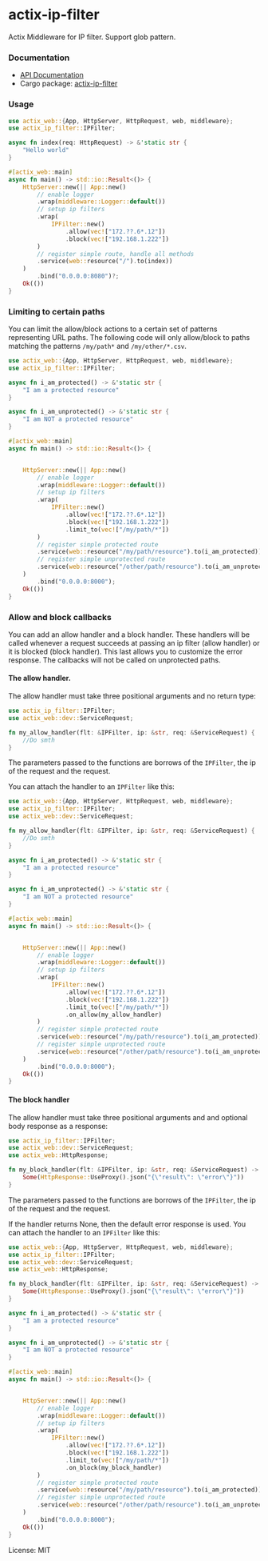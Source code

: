 # actix-ip-filter

Actix Middleware for IP filter. Support glob pattern.

### Documentation

- [API Documentation](https://docs.rs/actix-ip-filter/)
- Cargo package: [actix-ip-filter](https://crates.io/crates/actix-ip-filter)

### Usage

```rust
use actix_web::{App, HttpServer, HttpRequest, web, middleware};
use actix_ip_filter::IPFilter;

async fn index(req: HttpRequest) -> &'static str {
    "Hello world"
}

#[actix_web::main]
async fn main() -> std::io::Result<()> {
    HttpServer::new(|| App::new()
        // enable logger
        .wrap(middleware::Logger::default())
        // setup ip filters
        .wrap(
            IPFilter::new()
                .allow(vec!["172.??.6*.12"])
                .block(vec!["192.168.1.222"])
        )
        // register simple route, handle all methods
        .service(web::resource("/").to(index))
    )
        .bind("0.0.0.0:8080")?;
    Ok(())
}
```

### Limiting to certain paths

You can limit the allow/block actions to a certain set of patterns representing URL paths.
The following code will only allow/block to paths matching the patterns `/my/path*` and
`/my/other/*.csv`.

```rust
use actix_web::{App, HttpServer, HttpRequest, web, middleware};
use actix_ip_filter::IPFilter;

async fn i_am_protected() -> &'static str {
    "I am a protected resource"
}

async fn i_am_unprotected() -> &'static str {
    "I am NOT a protected resource"
}

#[actix_web::main]
async fn main() -> std::io::Result<()> {


    HttpServer::new(|| App::new()
        // enable logger
        .wrap(middleware::Logger::default())
        // setup ip filters
        .wrap(
            IPFilter::new()
                .allow(vec!["172.??.6*.12"])
                .block(vec!["192.168.1.222"])
                .limit_to(vec!["/my/path/*"])
        )
        // register simple protected route
        .service(web::resource("/my/path/resource").to(i_am_protected))
        // register simple unprotected route
        .service(web::resource("/other/path/resource").to(i_am_unprotected))
    )
        .bind("0.0.0.0:8000");
    Ok(())
}
```

### Allow and block callbacks

You can add an allow handler and a block handler. These handlers will be called whenever a
request succeeds at passing an ip filter (allow handler) or it is blocked (block handler).
This last allows you to customize the error response. The callbacks will not be called on
unprotected paths.

#### The allow handler.

The allow handler must take three positional arguments and no return type:

```rust
use actix_ip_filter::IPFilter;
use actix_web::dev::ServiceRequest;

fn my_allow_handler(flt: &IPFilter, ip: &str, req: &ServiceRequest) {
    //Do smth
}
```

The parameters passed to the functions are borrows of the `IPFilter`, the ip of the request and
the request.

You can attach the handler to an `IPFilter` like this:

```rust
use actix_web::{App, HttpServer, HttpRequest, web, middleware};
use actix_ip_filter::IPFilter;
use actix_web::dev::ServiceRequest;

fn my_allow_handler(flt: &IPFilter, ip: &str, req: &ServiceRequest) {
    //Do smth
}

async fn i_am_protected() -> &'static str {
    "I am a protected resource"
}

async fn i_am_unprotected() -> &'static str {
    "I am NOT a protected resource"
}

#[actix_web::main]
async fn main() -> std::io::Result<()> {


    HttpServer::new(|| App::new()
        // enable logger
        .wrap(middleware::Logger::default())
        // setup ip filters
        .wrap(
            IPFilter::new()
                .allow(vec!["172.??.6*.12"])
                .block(vec!["192.168.1.222"])
                .limit_to(vec!["/my/path/*"])
                .on_allow(my_allow_handler)
        )
        // register simple protected route
        .service(web::resource("/my/path/resource").to(i_am_protected))
        // register simple unprotected route
        .service(web::resource("/other/path/resource").to(i_am_unprotected))
    )
        .bind("0.0.0.0:8000");
    Ok(())
}
```

#### The block handler

The allow handler must take three positional arguments and and optional body response as a
response:

```rust
use actix_ip_filter::IPFilter;
use actix_web::dev::ServiceRequest;
use actix_web::HttpResponse;

fn my_block_handler(flt: &IPFilter, ip: &str, req: &ServiceRequest) -> Option<HttpResponse> {
    Some(HttpResponse::UseProxy().json("{\"result\": \"error\"}"))
}
```

The parameters passed to the functions are borrows of the `IPFilter`, the ip of the request and
the request.

If the handler returns None, then the default error response is used.
You can attach the handler to an `IPFilter` like this:

```rust
use actix_web::{App, HttpServer, HttpRequest, web, middleware};
use actix_ip_filter::IPFilter;
use actix_web::dev::ServiceRequest;
use actix_web::HttpResponse;

fn my_block_handler(flt: &IPFilter, ip: &str, req: &ServiceRequest) -> Option<HttpResponse> {
    Some(HttpResponse::UseProxy().json("{\"result\": \"error\"}"))
}

async fn i_am_protected() -> &'static str {
    "I am a protected resource"
}

async fn i_am_unprotected() -> &'static str {
    "I am NOT a protected resource"
}

#[actix_web::main]
async fn main() -> std::io::Result<()> {


    HttpServer::new(|| App::new()
        // enable logger
        .wrap(middleware::Logger::default())
        // setup ip filters
        .wrap(
            IPFilter::new()
                .allow(vec!["172.??.6*.12"])
                .block(vec!["192.168.1.222"])
                .limit_to(vec!["/my/path/*"])
                .on_block(my_block_handler)
        )
        // register simple protected route
        .service(web::resource("/my/path/resource").to(i_am_protected))
        // register simple unprotected route
        .service(web::resource("/other/path/resource").to(i_am_unprotected))
    )
        .bind("0.0.0.0:8000");
    Ok(())
}
```

License: MIT
